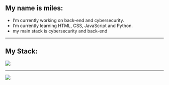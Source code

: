 ## My name is miles:

-  I’m currently working on back-end and cybersecurity.
-  I’m currently learning HTML, CSS, JavaScript and Python.
-  my main stack is cybersecurity and back-end
   
<hr>

## My Stack:

<img src="https://skillicons.dev/icons?i=html,css,js,python,mysql,vscode,github,kalilinux&theme=dark" />

<hr>

<div>
  
![](https://github-readme-stats.vercel.app/api/top-langs/?username=I-Miles&theme=dark&hide_border=false&include_all_commits=true&count_private=true&layout=compact)
</div>

